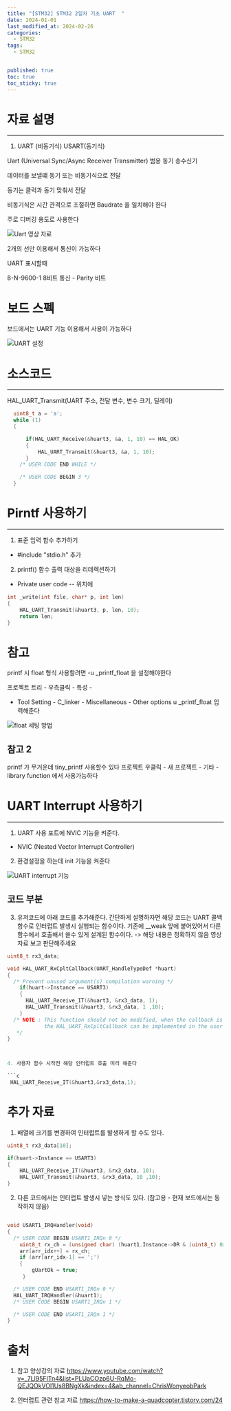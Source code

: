 ```yaml
---
title: "[STM32] STM32 2일차 기초 UART  "
date: 2024-01-01
last_modified_at: 2024-02-26
categories:
  - STM32
tags:
  - STM32


published: true
toc: true
toc_sticky: true
---
```


# 자료 설명
-------------------

1. UART (비동기식) USART(동기식)
 

 Uart (Universal Sync/Async Receiver Transmitter)
 범용 동기 송수신기

 데이터를 보낼떄 동기 또는 비동기식으로 전달

 동기는 클럭과 동기 맞춰서 전달

 비동기식은 시간 관격으로 조절하면 Baudrate 을 일치해야 한다

 주로 디버깅 용도로 사용한다

![Uart 영상 자료](/assets/img/Stm32/Uart%20%EC%84%A4%EB%AA%85%20%EC%98%81%EC%83%81.png)

2개의 선만 이용해서 통신이 가능하다

UART 표시할때

8-N-9600-1
8비트 통신 - Parity 비트


# 보드 스펙
 보드에서는 UART 기능 이용해서 사용이 가능하다

![UART 설정](/assets/img/Stm32/UART_1.png)

# 소스코드
-------------------
HAL_UART_Transmit(UART 주소, 전달 변수, 변수 크기, 딜레이)

```c
  uint8_t a = 'a';
  while (1)
  {

	  if(HAL_UART_Receive(&huart3, &a, 1, 10) == HAL_OK)
	  {
		  HAL_UART_Transmit(&huart3, &a, 1, 10);
	  }
    /* USER CODE END WHILE */

    /* USER CODE BEGIN 3 */
  }
```


# Pirntf 사용하기
------------------

1. 표준 입력 함수 추가하기

- #include "stdio.h" 추가

2. printf() 함수 출력 대상을 리데렉션하기

- Private user code -- 위치에
```c
int _write(int file, char* p, int len)
{
	HAL_UART_Transmit(&huart3, p, len, 10);
	return len;
}
```



# 참고 


printf 시 float 형식 사용할려면
-u _printf_float 을 설정해야한다

프로젝트 트리 - 우측클릭 - 특성 - 
- Tool Setting - C_linker  - Miscellaneous - Other options u _printf_float 입력해준다


![float 세팅 방법](/assets/img/Stm32/printf_floatSetting.png)


## 참고 2
printf 가 무거운데 
tiny_printf 사용할수 있다 
프로젝트 우클릭 - 새 프로젝트 - 기타 - library function 
에서 사용가능하다


# UART Interrupt 사용하기
---------------------

1. UART 사용 포트에 NVIC 기능을 켜준다.
 * NVIC (Nested Vector Interrupt Controller)

2. 환경설정을 하는데 init 기능을 켜준다

![UART interrupt 기능](/assets/img/Stm32/NVIC%EC%84%A4%EC%A0%95.png)

## 코드 부분
3. 유저코드에 아래 코드를 추가해준다.
 간단하게 설명하자면 해당 코드는 UART 콜백 함수로 인터럽트 발생시 실행되는 함수이다. 기존에 __weak 앞에 붙어있어서 다른 함수에서 호출해서 쓸수 있게 설계된 함수이다.
-> 해당 내용은 정확하지 않음 영상 자료 보고 판단해주세요 
```c
uint8_t rx3_data;

void HAL_UART_RxCpltCallback(UART_HandleTypeDef *huart)
{
  /* Prevent unused argument(s) compilation warning */
	if(huart->Instance == USART3)
	{
	  HAL_UART_Receive_IT(&huart3, &rx3_data, 1);
	  HAL_UART_Transmit(&huart3, &rx3_data, 1 ,10);
	}
  /* NOTE : This function should not be modified, when the callback is needed,
            the HAL_UART_RxCpltCallback can be implemented in the user file.
   */
}



4. 사용자 함수 시작전 해당 인터럽트 호출 미리 해준다

```c
 HAL_UART_Receive_IT(&huart3,&rx3_data,1);
```

# 추가 자료
1. 배열에 크기를 변경하여 인터럽트를 발생하게 할 수도 있다.

```c
uint8_t rx3_data[10];

if(huart->Instance == USART3)
{
	HAL_UART_Receive_IT(&huart3, &rx3_data, 10);
	HAL_UART_Transmit(&huart3, &rx3_data, 10 ,10);
}
```

2. 다른 코드에서는 인터럽트 발생시 넣는 방식도 있다. (참고용 - 현재 보드에서는 동작하지 않음)

```c

void USART1_IRQHandler(void)
{
  /* USER CODE BEGIN USART1_IRQn 0 */
	uint8_t rx_ch = (unsigned char) (huart1.Instance->DR & (uint8_t) 0x00FF);
	arr[arr_idx++] = rx_ch;
	if (arr[arr_idx-1] == ';')
	{
		gUartOk = true;
     }

  /* USER CODE END USART1_IRQn 0 */
  HAL_UART_IRQHandler(&huart1);
  /* USER CODE BEGIN USART1_IRQn 1 */

  /* USER CODE END USART1_IRQn 1 */
}
```

# 출처
1. 참고 양상강의 자료
https://www.youtube.com/watch?v=_7Ll95FITn4&list=PLUaCOzp6U-RqMo-QEJQOkVOl1Us8BNgXk&index=4&ab_channel=ChrisWonyeobPark

2. 인터럽트 관련 참고 자료
https://how-to-make-a-quadcopter.tistory.com/24